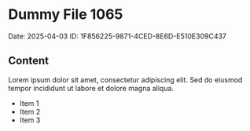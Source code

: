 # Dummy File 1065

Date: 2025-04-03
ID: 1F856225-9871-4CED-8E6D-E510E309C437

## Content

Lorem ipsum dolor sit amet, consectetur adipiscing elit.
Sed do eiusmod tempor incididunt ut labore et dolore magna aliqua.

* Item 1
* Item 2
* Item 3
